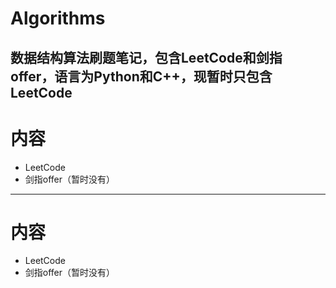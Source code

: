 # Algorithms

数据结构算法刷题笔记，包含LeetCode和剑指offer，语言为Python和C++，现暂时只包含LeetCode
---
# 内容
- LeetCode
- 剑指offer（暂时没有）

---
# 内容
- LeetCode
- 剑指offer（暂时没有）